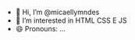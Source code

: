 - 👋 Hi, I’m @micaellymndes
- 👀 I’m interested in HTML CSS E JS 
- 😄 Pronouns: ...
  

<!---
micaellymndes/micaellymndes is a ✨ special ✨ repository because its `README.md` (this file) appears on your GitHub profile.
You can click the Preview link to take a look at your changes.
--->
